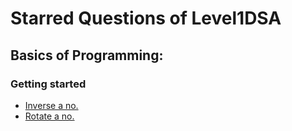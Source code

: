 # Starred Questions of Level1DSA
## Basics of Programming:
### Getting started
- [Inverse a no.](https://www.pepcoding.com/resources/online-java-foundation/getting-started/inverse-of-a-number-official/ojquestion) 
- [Rotate a no.](https://www.pepcoding.com/resources/online-java-foundation/getting-started/rotate-a-number-official/ojquestion)
